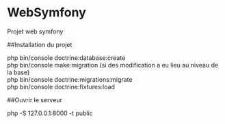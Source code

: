 # WebSymfony
Projet web symfony

##Installation du projet

php bin/console doctrine:database:create  
php bin/console make:migration (si des modification a eu lieu au niveau de la base)  
php bin/console doctrine:migrations:migrate  
php bin/console doctrine:fixtures:load  

##Ouvrir le serveur

php -S 127.0.0.1:8000 -t public